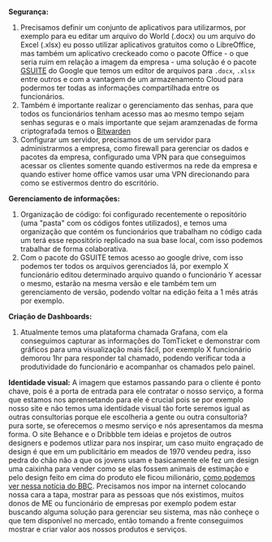 **Segurança:**
1. Precisamos definir um conjunto de aplicativos para utilizarmos, por exemplo para eu editar um arquivo do World (.docx) ou um arquivo do Excel (.xlsx) eu posso utilizar aplicativos gratuitos como o LibreOffice, mas também um aplicativo creckeado como o pacote Office - o que seria ruim em relação a imagem da empresa - uma solução é o pacote [GSUITE](https://workspace.google.com/intl/pt-BR/) do Google que temos um editor de arquivos para `.docx`, `.xlsx` entre outros e com a vantagem de um armazenamento Cloud para podermos ter todas as informações compartilhada entre os funcionários.
2. Também é importante realizar o gerenciamento das senhas, para que todos os funcionários tenham acesso mas ao mesmo tempo sejam senhas seguras e o mais importante que sejam aramzenadas de forma criptografada temos o [Bitwarden](https://bitwarden.com/products/personal/)
3. Configurar um servidor, precisamos de um servidor para administrarmos a empresa, como firewall para gerenciar os dados e pacotes da empresa, configurado uma VPN para que conseguimos acessar os clientes somente quando estivermos na rede da empresa e quando estiver home office vamos usar uma VPN direcionando para como se estivermos dentro do escritório.

**Gerenciamento de informações:**
1. Organização de código: foi configurado recentemente o repositório (uma "pasta" com os códigos fontes utilizados), e temos uma organização que contém os funcionários que trabalham no código cada um terá esse repositório replicado na sua base local, com isso podemos trabalhar de forma colaborativa.
2. Com o pacote do GSUITE temos acesso ao google drive, com isso podemos ter todos os arquivos gerenciados lá, por exemplo X funcionário editou determinado arquivo quando o funcionário Y acessar o mesmo, estarão na mesma versão e ele também tem um gerenciamento de versão, podendo voltar na edição feita a 1 mês atrás por exemplo.

**Criação de Dashboards:**
1. Atualmente temos uma plataforma chamada Grafana, com ela conseguimos capturar as informações do TomTicket e demonstrar com gráficos para uma visualização mais fácil, por exemplo X funcionário demorou 1hr para responder tal chamado, podendo verificar toda a produtividade do funcionário e acompanhar os chamados pelo painel.

**Identidade visual:**
A imagem que estamos passando para o cliente é ponto chave, pois é a porta de entrada para ele contratar o nosso serviço, a forma que estamos nos aprensetando para ele é crucial pois se por exemplo nosso site e não temos uma identidade visual tão forte seremos igual as outras consultorias porque ele escolheria a gente ou outra consultoria? pura sorte, se oferecemos o mesmo serviço e nós apresentamos da mesma forma.
O site Behance e o Dribbble tem ideias e projetos de outros designers e podemos utlizar para nos inspirar, um caso muito engraçado de design é que em um publicitário em meados de 1970 vendeu pedra, isso pedra do chão não a que os jovens usam e basicamente ele fez um design uma caixinha para vender como se elas fossem animais de estimação e pelo design feito em cima do produto ele ficou milionário, [como podemos ver nessa notícia do BBC](https://www.bbc.com/portuguese/geral-49159141).
Precisamos nos impor na internet colocando nossa cara a tapa, mostrar para as pessoas que nós existimos, muitos donos de ME ou funcionário de empresas por exemplo podem estar buscando alguma solução para gerenciar seu sistema, mas não conheçe o que tem disponível no mercado, então tomando a frente conseguimos mostrar e criar valor aos nossos produtos e serviços.
